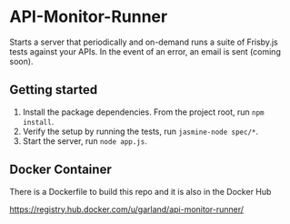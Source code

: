 API-Monitor-Runner
==================

Starts a server that periodically and on-demand runs a suite of Frisby.js tests against your APIs.  In the event of an error, an email is sent (coming soon).

Getting started
---------------
1.  Install the package dependencies.  From the project root, run `npm install`.
2.  Verify the setup by running the tests, run `jasmine-node spec/*`.
3.  Start the server, run `node app.js`.

Docker Container
---------------
There is a Dockerfile to build this repo and it is also in the Docker Hub

https://registry.hub.docker.com/u/garland/api-monitor-runner/